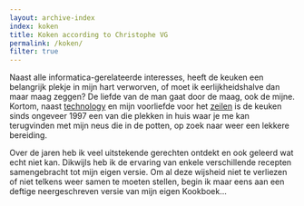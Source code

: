 ```yaml
---
layout: archive-index
index: koken
title: Koken according to Christophe VG
permalink: /koken/
filter: true
---
```


Naast alle informatica-gerelateerde interesses, heeft de keuken een belangrijk
plekje in mijn hart verworven, of moet ik eerlijkheidshalve dan maar maag
zeggen? De liefde van de man gaat door de maag, ook de mijne. Kortom, naast
[technology](/technology) en mijn voorliefde voor het
[zeilen](/zeilen) is de keuken sinds ongeveer 1997 een van die plekken in huis
waar je me kan terugvinden met mijn neus die in de potten, op zoek naar weer
een lekkere bereiding.

Over de jaren heb ik veel uitstekende gerechten ontdekt en ook geleerd wat echt
niet kan. Dikwijls heb ik de ervaring van enkele verschillende recepten
samengebracht tot mijn eigen versie. Om al deze wijsheid niet te verliezen of
niet telkens weer samen te moeten stellen, begin ik maar eens aan een deftige
neergeschreven versie van mijn eigen Kookboek...
